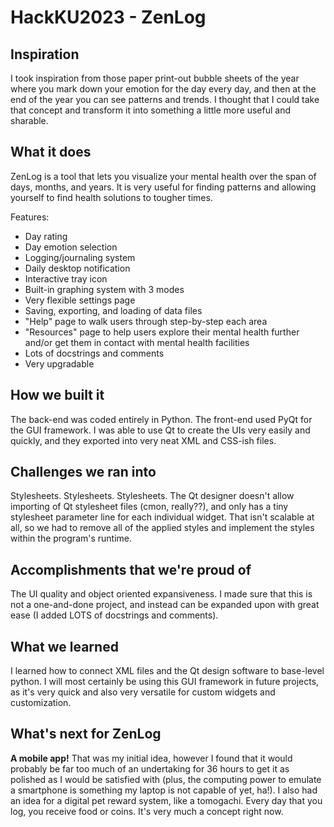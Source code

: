 # HackKU2023 - ZenLog

## Inspiration
I took inspiration from those paper print-out bubble sheets of the year where you mark down your emotion for the day every day, and then at the end of the year you can see patterns and trends. I thought that I could take that concept and transform it into something a little more useful and sharable.

## What it does
ZenLog is a tool that lets you visualize your mental health over the span of days, months, and years. It is very useful for finding patterns and allowing yourself to find health solutions to tougher times.

Features:
- Day rating
- Day emotion selection
- Logging/journaling system
- Daily desktop notification
- Interactive tray icon
- Built-in graphing system with 3 modes
- Very flexible settings page
- Saving, exporting, and loading of data files
- "Help" page to walk users through step-by-step each area
- "Resources" page to help users explore their mental health further and/or get them in contact with mental health facilities
- Lots of docstrings and comments
- Very upgradable

## How we built it
The back-end was coded entirely in Python. The front-end used PyQt for the GUI framework. I was able to use Qt to create the UIs very easily and quickly, and they exported into very neat XML and CSS-ish files.

## Challenges we ran into
Stylesheets. Stylesheets. Stylesheets. The Qt designer doesn't allow importing of Qt stylesheet files (cmon, really??), and only has a tiny stylesheet parameter line for each individual widget. That isn't scalable at all, so we had to remove all of the applied styles and implement the styles within the program's runtime.

## Accomplishments that we're proud of
The UI quality and object oriented expansiveness. I made sure that this is not a one-and-done project, and instead can be expanded upon with great ease (I added LOTS of docstrings and comments). 

## What we learned
I learned how to connect XML files and the Qt design software to base-level python. I will most certainly be using this GUI framework in future projects, as it's very quick and also very versatile for custom widgets and customization.

## What's next for ZenLog
**A mobile app!** That was my initial idea, however I found that it would probably be far too much of an undertaking for 36 hours to get it as polished as I would be satisfied with (plus, the computing power to emulate a smartphone is something my laptop is not capable of yet, ha!). I also had an idea for a digital pet reward system, like a tomogachi. Every day that you log, you receive food or coins. It's very much a concept right now.
